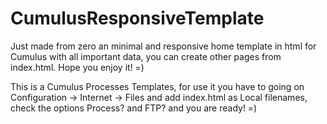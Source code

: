 # CumulusResponsiveTemplate
Just made from zero an minimal and responsive home template in html for Cumulus with all important data, you can create other pages from index.html. Hope you enjoy it! =)

  This is a Cumulus Processes Templates, for use it you have to going on Configuration -> Internet -> Files and add index.html as Local filenames, check the options Process? and FTP? and you are ready! =)

